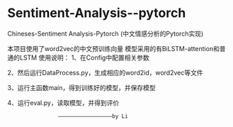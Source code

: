 # Sentiment-Analysis--pytorch
Chineses-Sentiment Analysis-Pytorch
(中文情感分析的Pytorch实现)

本项目使用了word2vec的中文预训练向量
模型采用的有BiLSTM-attention和普通的LSTM
使用说明：
1、在Config中配置相关参数

2、然后运行DataProcess.py，生成相应的word2id，word2vec等文件

3、运行主函数main，得到训练好的模型，并保存模型

4、运行eval.py，读取模型，并得到评价

                    —————————————————by Li

